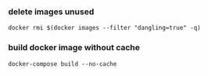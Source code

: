 ### delete images unused
```shell
docker rmi $(docker images --filter "dangling=true" -q)
```
### build docker image without cache
```shell
docker-compose build --no-cache
```